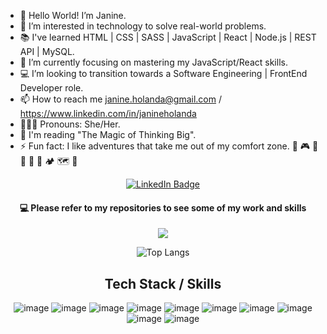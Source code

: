 - 👋 Hello World! I’m Janine.
- 🚀 I’m interested in technology to solve real-world problems.
- 📚 I've learned HTML | CSS | SASS | JavaScript | React | Node.js | REST API | MySQL.
- 🎯 I’m currently focusing on mastering my JavaScript/React skills. 
- 💻 I’m looking to transition towards a Software Engineering | FrontEnd Developer role.
- 📫 How to reach me janine.holanda@gmail.com / https://www.linkedin.com/in/janineholanda 
- 💁🏽‍♀️ Pronouns: She/Her.
- 📖 I'm reading "The Magic of Thinking Big".
- ⚡ Fun fact: I like adventures that take me out of my comfort zone. 🥊 🎮 🎨 🧩 🛴 🛶 🏕️ 🗺️ 🎢

<div align="center">

<a href="https://www.linkedin.com/in/janineholanda ">
  <img src="https://img.shields.io/badge/LinkedIn-blue?style=for-the-badge&logo=linkedin&logoColor=white" alt="LinkedIn Badge"/>
</a>
<!-- <a href="http://camilabarros.ca/">
  <img src="https://img.shields.io/badge/CV/Resume-darkgreen?style=for-the-badge&logo=cv/resume&logoColor=white" alt="CV/Resume Badge"/>
</a> -->

<h4>💻 Please refer to my repositories to see some of my work and skills</h4>

<a href=""> <img align="center" src="https://github-readme-stats-sigma-five.vercel.app/api/top-langs/?username=janine-holanda&theme=neon&line_height=40&hide=css"/> </a>

![Top Langs](https://github-readme-stats.vercel.app/api/top-langs/?username=janine-holanda&layout=compact&theme=neon)

<h2>Tech Stack / Skills</h2>

![image](https://img.shields.io/badge/JavaScript-323330?style=for-the-badge&logo=javascript&logoColor=F7DF1E)
![image](https://img.shields.io/badge/HTML5-E34F26?style=for-the-badge&logo=html5&logoColor=white)
![image](https://img.shields.io/badge/CSS3-1572B6?style=for-the-badge&logo=css3&logoColor=white)
![image](https://img.shields.io/badge/Sass-CC6699?style=for-the-badge&logo=sass&logoColor=white)
![image](https://img.shields.io/badge/React-20232A?style=for-the-badge&logo=react&logoColor=61DAFB)
![image](https://img.shields.io/badge/Tailwind_CSS-38B2AC?style=for-the-badge&logo=tailwind-css&logoColor=white)
![image](https://img.shields.io/badge/Node.js-339933?style=for-the-badge&logo=nodedotjs&logoColor=white)
![image](https://img.shields.io/badge/Express.js-000000?style=for-the-badge&logo=express&logoColor=white)
![image](https://img.shields.io/badge/json-5E5C5C?style=for-the-badge&logo=json&logoColor=white)
![image](https://img.shields.io/badge/Vite-B73BFE?style=for-the-badge&logo=vite&logoColor=FFD62E)
<br><br><br>

</div>
